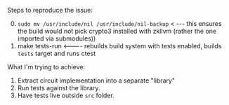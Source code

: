 Steps to reproduce the issue:

0. `sudo mv /usr/include/nil /usr/include/nil-backup` < --- this ensures the build would not pick crypto3 installed with zkllvm (rather the one imported via submodules))
1. make tests-run <---- rebuilds build system with tests enabled, builds `tests` target and runs ctest

What I'm trying to achieve:
1. Extract circuit implementation into a separate "library"
2. Run tests against the library.
3. Have tests live outside `src` folder.